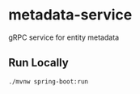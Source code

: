 # metadata-service

gRPC service for entity metadata

## Run Locally

```shell
./mvnw spring-boot:run
```
